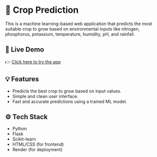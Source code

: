 # 🌱 Crop Prediction

This is a machine learning-based web application that predicts the most suitable crop to grow based on environmental inputs like nitrogen, phosphorus, potassium, temperature, humidity, pH, and rainfall.

## 🔗 Live Demo

👉 [Click here to try the app](https://crop-prediction-11-vj69.onrender.com)

## 💡 Features

- Predicts the best crop to grow based on input values.
- Simple and clean user interface.
- Fast and accurate predictions using a trained ML model.

## ⚙️ Tech Stack

- Python
- Flask
- Scikit-learn
- HTML/CSS (for frontend)
- Render (for deployment)


